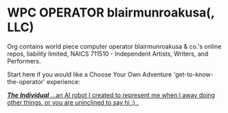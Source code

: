 # WPC OPERATOR blairmunroakusa(, LLC)

Org contains world piece computer operator blairmunroakusa & co.'s online repos, liability limited, NAICS 711510 - Independent Artists, Writers, and Performers.

Start here if you would like a Choose Your Own Adventure 'get-to-know-the-operator' experience:

[_**The Individual**_ ...an AI robot I created to represent me when I away doing other things, or you are uninclined to say hi :) .](https://theindividual.up.computer)
